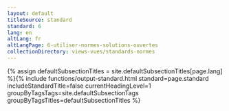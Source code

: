 ```yaml
---
layout: default
titleSource: standard
standard: 6
lang: en
altLang: fr
altLangPage: 6-utiliser-normes-solutions-ouvertes
collectionDirectory: views-vues/standards-normes
---
```

{% assign defaultSubsectionTitles = site.defaultSubsectionTitles[page.lang] %}{% 
include functions/output-standard.html standard=page.standard includeStandardTitle=false currentHeadingLevel=1 groupByTagsTags=site.defaultSubsectionTags groupByTagsTitles=defaultSubsectionTitles %}

